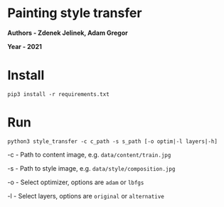 # Painting style transfer
**Authors - Zdenek Jelinek, Adam Gregor**

**Year - 2021**

# Install
`pip3 install -r requirements.txt`

# Run
`python3 style_transfer -c c_path -s s_path [-o optim|-l layers|-h]`

-c - Path to content image, e.g. `data/content/train.jpg`

-s - Path to style image, e.g. `data/style/composition.jpg`

-o - Select optimizer, options are `adam` or `lbfgs`

-l - Select layers, options are `original` or `alternative`